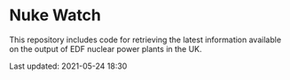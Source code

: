 # Nuke Watch

This repository includes code for retrieving the latest information available on the output of EDF nuclear power plants in the UK.

Last updated: 2021-05-24 18:30